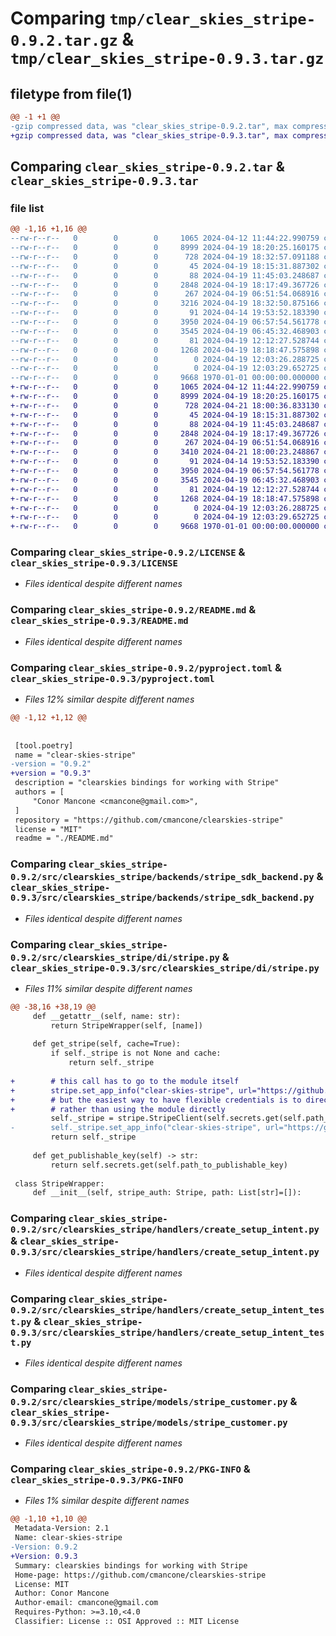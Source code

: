 # Comparing `tmp/clear_skies_stripe-0.9.2.tar.gz` & `tmp/clear_skies_stripe-0.9.3.tar.gz`

## filetype from file(1)

```diff
@@ -1 +1 @@
-gzip compressed data, was "clear_skies_stripe-0.9.2.tar", max compression
+gzip compressed data, was "clear_skies_stripe-0.9.3.tar", max compression
```

## Comparing `clear_skies_stripe-0.9.2.tar` & `clear_skies_stripe-0.9.3.tar`

### file list

```diff
@@ -1,16 +1,16 @@
--rw-r--r--   0        0        0     1065 2024-04-12 11:44:22.990759 clear_skies_stripe-0.9.2/LICENSE
--rw-r--r--   0        0        0     8999 2024-04-19 18:20:25.160175 clear_skies_stripe-0.9.2/README.md
--rw-r--r--   0        0        0      728 2024-04-19 18:32:57.091188 clear_skies_stripe-0.9.2/pyproject.toml
--rw-r--r--   0        0        0       45 2024-04-19 18:15:31.887302 clear_skies_stripe-0.9.2/src/clearskies_stripe/__init__.py
--rw-r--r--   0        0        0       88 2024-04-19 11:45:03.248687 clear_skies_stripe-0.9.2/src/clearskies_stripe/backends/__init__.py
--rw-r--r--   0        0        0     2848 2024-04-19 18:17:49.367726 clear_skies_stripe-0.9.2/src/clearskies_stripe/backends/stripe_sdk_backend.py
--rw-r--r--   0        0        0      267 2024-04-19 06:51:54.068916 clear_skies_stripe-0.9.2/src/clearskies_stripe/di/__init__.py
--rw-r--r--   0        0        0     3216 2024-04-19 18:32:50.875166 clear_skies_stripe-0.9.2/src/clearskies_stripe/di/stripe.py
--rw-r--r--   0        0        0       91 2024-04-14 19:53:52.183390 clear_skies_stripe-0.9.2/src/clearskies_stripe/handlers/__init__.py
--rw-r--r--   0        0        0     3950 2024-04-19 06:57:54.561778 clear_skies_stripe-0.9.2/src/clearskies_stripe/handlers/create_setup_intent.py
--rw-r--r--   0        0        0     3545 2024-04-19 06:45:32.468903 clear_skies_stripe-0.9.2/src/clearskies_stripe/handlers/create_setup_intent_test.py
--rw-r--r--   0        0        0       81 2024-04-19 12:12:27.528744 clear_skies_stripe-0.9.2/src/clearskies_stripe/models/__init__.py
--rw-r--r--   0        0        0     1268 2024-04-19 18:18:47.575898 clear_skies_stripe-0.9.2/src/clearskies_stripe/models/stripe_customer.py
--rw-r--r--   0        0        0        0 2024-04-19 12:03:26.288725 clear_skies_stripe-0.9.2/src/clearskies_stripe/models/stripe_payment.py
--rw-r--r--   0        0        0        0 2024-04-19 12:03:29.652725 clear_skies_stripe-0.9.2/src/clearskies_stripe/models/stripe_payment_method.py
--rw-r--r--   0        0        0     9668 1970-01-01 00:00:00.000000 clear_skies_stripe-0.9.2/PKG-INFO
+-rw-r--r--   0        0        0     1065 2024-04-12 11:44:22.990759 clear_skies_stripe-0.9.3/LICENSE
+-rw-r--r--   0        0        0     8999 2024-04-19 18:20:25.160175 clear_skies_stripe-0.9.3/README.md
+-rw-r--r--   0        0        0      728 2024-04-21 18:00:36.833130 clear_skies_stripe-0.9.3/pyproject.toml
+-rw-r--r--   0        0        0       45 2024-04-19 18:15:31.887302 clear_skies_stripe-0.9.3/src/clearskies_stripe/__init__.py
+-rw-r--r--   0        0        0       88 2024-04-19 11:45:03.248687 clear_skies_stripe-0.9.3/src/clearskies_stripe/backends/__init__.py
+-rw-r--r--   0        0        0     2848 2024-04-19 18:17:49.367726 clear_skies_stripe-0.9.3/src/clearskies_stripe/backends/stripe_sdk_backend.py
+-rw-r--r--   0        0        0      267 2024-04-19 06:51:54.068916 clear_skies_stripe-0.9.3/src/clearskies_stripe/di/__init__.py
+-rw-r--r--   0        0        0     3410 2024-04-21 18:00:23.248867 clear_skies_stripe-0.9.3/src/clearskies_stripe/di/stripe.py
+-rw-r--r--   0        0        0       91 2024-04-14 19:53:52.183390 clear_skies_stripe-0.9.3/src/clearskies_stripe/handlers/__init__.py
+-rw-r--r--   0        0        0     3950 2024-04-19 06:57:54.561778 clear_skies_stripe-0.9.3/src/clearskies_stripe/handlers/create_setup_intent.py
+-rw-r--r--   0        0        0     3545 2024-04-19 06:45:32.468903 clear_skies_stripe-0.9.3/src/clearskies_stripe/handlers/create_setup_intent_test.py
+-rw-r--r--   0        0        0       81 2024-04-19 12:12:27.528744 clear_skies_stripe-0.9.3/src/clearskies_stripe/models/__init__.py
+-rw-r--r--   0        0        0     1268 2024-04-19 18:18:47.575898 clear_skies_stripe-0.9.3/src/clearskies_stripe/models/stripe_customer.py
+-rw-r--r--   0        0        0        0 2024-04-19 12:03:26.288725 clear_skies_stripe-0.9.3/src/clearskies_stripe/models/stripe_payment.py
+-rw-r--r--   0        0        0        0 2024-04-19 12:03:29.652725 clear_skies_stripe-0.9.3/src/clearskies_stripe/models/stripe_payment_method.py
+-rw-r--r--   0        0        0     9668 1970-01-01 00:00:00.000000 clear_skies_stripe-0.9.3/PKG-INFO
```

### Comparing `clear_skies_stripe-0.9.2/LICENSE` & `clear_skies_stripe-0.9.3/LICENSE`

 * *Files identical despite different names*

### Comparing `clear_skies_stripe-0.9.2/README.md` & `clear_skies_stripe-0.9.3/README.md`

 * *Files identical despite different names*

### Comparing `clear_skies_stripe-0.9.2/pyproject.toml` & `clear_skies_stripe-0.9.3/pyproject.toml`

 * *Files 12% similar despite different names*

```diff
@@ -1,12 +1,12 @@
 
 
 [tool.poetry]
 name = "clear-skies-stripe"
-version = "0.9.2"
+version = "0.9.3"
 description = "clearskies bindings for working with Stripe"
 authors = [
     "Conor Mancone <cmancone@gmail.com>",
 ]
 repository = "https://github.com/cmancone/clearskies-stripe"
 license = "MIT"
 readme = "./README.md"
```

### Comparing `clear_skies_stripe-0.9.2/src/clearskies_stripe/backends/stripe_sdk_backend.py` & `clear_skies_stripe-0.9.3/src/clearskies_stripe/backends/stripe_sdk_backend.py`

 * *Files identical despite different names*

### Comparing `clear_skies_stripe-0.9.2/src/clearskies_stripe/di/stripe.py` & `clear_skies_stripe-0.9.3/src/clearskies_stripe/di/stripe.py`

 * *Files 11% similar despite different names*

```diff
@@ -38,16 +38,19 @@
     def __getattr__(self, name: str):
         return StripeWrapper(self, [name])
 
     def get_stripe(self, cache=True):
         if self._stripe is not None and cache:
             return self._stripe
 
+        # this call has to go to the module itself
+        stripe.set_app_info("clear-skies-stripe", url="https://github.com/cmancone/clearskies-stripe")
+        # but the easiest way to have flexible credentials is to directly instantiate a StripeClient
+        # rather than using the module directly
         self._stripe = stripe.StripeClient(self.secrets.get(self.path_to_api_key))
-        self._stripe.set_app_info("clear-skies-stripe", url="https://github.com/cmancone/clearskies-stripe")
         return self._stripe
 
     def get_publishable_key(self) -> str:
         return self.secrets.get(self.path_to_publishable_key)
 
 class StripeWrapper:
     def __init__(self, stripe_auth: Stripe, path: List[str]=[]):
```

### Comparing `clear_skies_stripe-0.9.2/src/clearskies_stripe/handlers/create_setup_intent.py` & `clear_skies_stripe-0.9.3/src/clearskies_stripe/handlers/create_setup_intent.py`

 * *Files identical despite different names*

### Comparing `clear_skies_stripe-0.9.2/src/clearskies_stripe/handlers/create_setup_intent_test.py` & `clear_skies_stripe-0.9.3/src/clearskies_stripe/handlers/create_setup_intent_test.py`

 * *Files identical despite different names*

### Comparing `clear_skies_stripe-0.9.2/src/clearskies_stripe/models/stripe_customer.py` & `clear_skies_stripe-0.9.3/src/clearskies_stripe/models/stripe_customer.py`

 * *Files identical despite different names*

### Comparing `clear_skies_stripe-0.9.2/PKG-INFO` & `clear_skies_stripe-0.9.3/PKG-INFO`

 * *Files 1% similar despite different names*

```diff
@@ -1,10 +1,10 @@
 Metadata-Version: 2.1
 Name: clear-skies-stripe
-Version: 0.9.2
+Version: 0.9.3
 Summary: clearskies bindings for working with Stripe
 Home-page: https://github.com/cmancone/clearskies-stripe
 License: MIT
 Author: Conor Mancone
 Author-email: cmancone@gmail.com
 Requires-Python: >=3.10,<4.0
 Classifier: License :: OSI Approved :: MIT License
```

